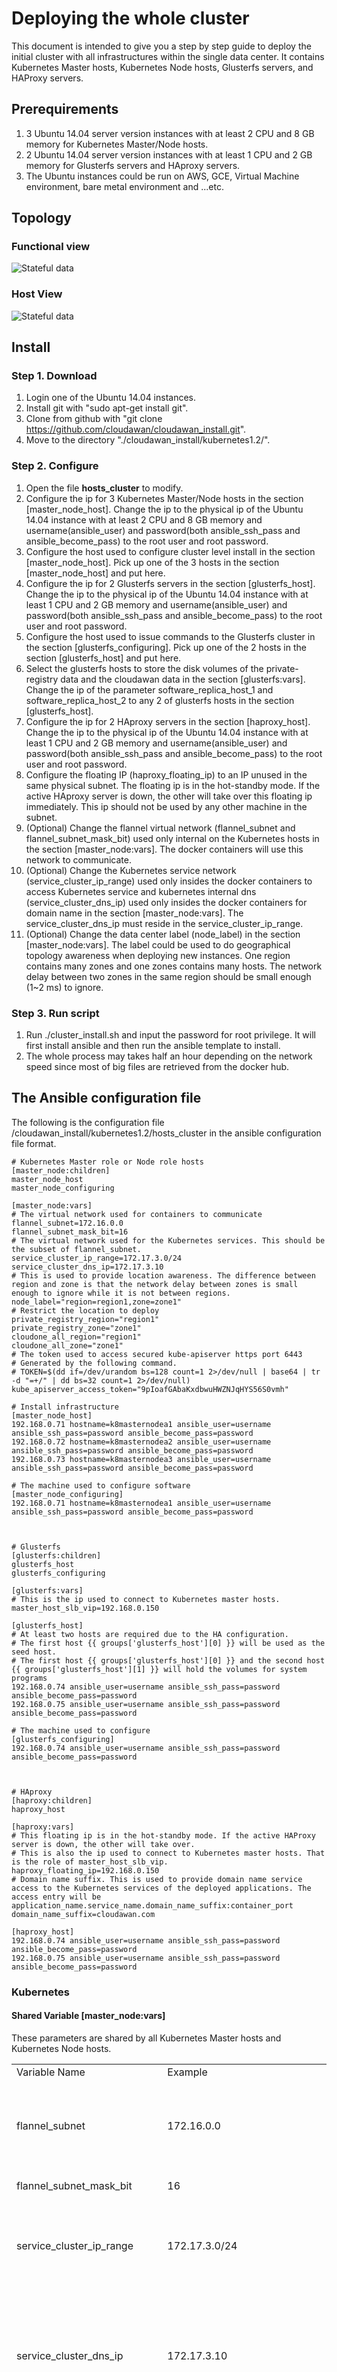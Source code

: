 # Deploying the whole cluster

This document is intended to give you a step by step guide to deploy the initial cluster with all infrastructures within the single data center. It contains Kubernetes Master hosts, Kubernetes Node hosts, Glusterfs servers, and HAProxy servers.

## Prerequirements

1. 3 Ubuntu 14.04 server version instances with at least 2 CPU and 8 GB memory for Kubernetes Master/Node hosts.
2. 2 Ubuntu 14.04 server version instances with at least 1 CPU and 2 GB memory for Glusterfs servers and HAproxy servers.
3. The Ubuntu instances could be run on AWS, GCE, Virtual Machine environment, bare metal environment and ...etc.

## Topology

### Functional view

![Stateful data](/images/install_guide/deploying_cluster_functional_view.png)

### Host View

![Stateful data](/images/install_guide/deploying_cluster_host_view.png)

## Install

### Step 1. Download

1. Login one of the Ubuntu 14.04 instances.
2. Install git with "sudo apt-get install git".
3. Clone from github with "git clone https://github.com/cloudawan/cloudawan_install.git".
4. Move to the directory "./cloudawan_install/kubernetes1.2/".

### Step 2. Configure

1. Open the file **hosts_cluster** to modify.
2. Configure the ip for 3 Kubernetes Master/Node hosts in the section [master_node_host]. Change the ip to the physical ip of the Ubuntu 14.04 instance with at least 2 CPU and 8 GB memory and username(ansible_user) and password(both ansible_ssh_pass and ansible_become_pass) to the root user and root password.
3. Configure the host used to configure cluster level install in the section [master_node_host]. Pick up one of the 3 hosts in the section [master_node_host] and put here.
4. Configure the ip for 2 Glusterfs servers in the section [glusterfs_host]. Change the ip to the physical ip of the Ubuntu 14.04 instance with at least 1 CPU and 2 GB memory and username(ansible_user) and password(both ansible_ssh_pass and ansible_become_pass) to the root user and root password.
5. Configure the host used to issue commands to the Glusterfs cluster in the section [glusterfs_configuring]. Pick up one of the 2 hosts in the section [glusterfs_host] and put here.
6. Select the glusterfs hosts to store the disk volumes of the private-registry data and the cloudawan data in the section [glusterfs:vars]. Change the ip of the parameter software_replica_host_1 and software_replica_host_2 to any 2 of glusterfs hosts in the section [glusterfs_host].
7. Configure the ip for 2 HAproxy servers in the section [haproxy_host]. Change the ip to the physical ip of the Ubuntu 14.04 instance with at least 1 CPU and 2 GB memory and username(ansible_user) and password(both ansible_ssh_pass and ansible_become_pass) to the root user and root password.
8. Configure the floating IP (haproxy_floating_ip) to an IP unused in the same physical subnet. The floating ip is in the hot-standby mode. If the active HAproxy server is down, the other will take over this floating ip immediately. This ip should not be used by any other machine in the subnet.
9. (Optional) Change the flannel virtual network (flannel_subnet and flannel_subnet_mask_bit) used only internal on the Kubernetes hosts in the section [master_node:vars]. The docker containers will use this network to communicate.
10. (Optional) Change the Kubernetes service network (service_cluster_ip_range) used only insides the docker containers to access Kubernetes service and kubernetes internal dns (service_cluster_dns_ip) used only insides the docker containers for domain name in the section [master_node:vars]. The service_cluster_dns_ip must reside in the service_cluster_ip_range.
11. (Optional) Change the data center label (node_label) in the section [master_node:vars]. The label could be used to do geographical topology awareness when deploying new instances. One region contains many zones and one zones contains many hosts. The network delay between two zones in the same region should be small enough (1~2 ms) to ignore.

### Step 3. Run script

1. Run ./cluster_install.sh and input the password for root privilege. It will first install ansible and then run the ansible template to install.
2. The whole process may takes half an hour depending on the network speed since most of big  files are retrieved from the docker hub.

## The Ansible configuration file

The following is the configuration file /cloudawan_install/kubernetes1.2/hosts_cluster in the ansible configuration file format.

```
# Kubernetes Master role or Node role hosts
[master_node:children]
master_node_host
master_node_configuring

[master_node:vars]
# The virtual network used for containers to communicate
flannel_subnet=172.16.0.0
flannel_subnet_mask_bit=16
# The virtual network used for the Kubernetes services. This should be the subset of flannel_subnet.
service_cluster_ip_range=172.17.3.0/24
service_cluster_dns_ip=172.17.3.10
# This is used to provide location awareness. The difference between region and zone is that the network delay between zones is small enough to ignore while it is not between regions.
node_label="region=region1,zone=zone1"
# Restrict the location to deploy
private_registry_region="region1"
private_registry_zone="zone1"
cloudone_all_region="region1"
cloudone_all_zone="zone1"
# The token used to access secured kube-apiserver https port 6443
# Generated by the following command.
# TOKEN=$(dd if=/dev/urandom bs=128 count=1 2>/dev/null | base64 | tr -d "=+/" | dd bs=32 count=1 2>/dev/null)
kube_apiserver_access_token="9pIoafGAbaKxdbwuHWZNJqHYS56S0vmh"

# Install infrastructure
[master_node_host]
192.168.0.71 hostname=k8masternodea1 ansible_user=username ansible_ssh_pass=password ansible_become_pass=password
192.168.0.72 hostname=k8masternodea2 ansible_user=username ansible_ssh_pass=password ansible_become_pass=password
192.168.0.73 hostname=k8masternodea3 ansible_user=username ansible_ssh_pass=password ansible_become_pass=password

# The machine used to configure software
[master_node_configuring]
192.168.0.71 hostname=k8masternodea1 ansible_user=username ansible_ssh_pass=password ansible_become_pass=password



# Glusterfs
[glusterfs:children]
glusterfs_host
glusterfs_configuring

[glusterfs:vars]
# This is the ip used to connect to Kubernetes master hosts.
master_host_slb_vip=192.168.0.150

[glusterfs_host]
# At least two hosts are required due to the HA configuration. 
# The first host {{ groups['glusterfs_host'][0] }} will be used as the seed host.
# The first host {{ groups['glusterfs_host'][0] }} and the second host {{ groups['glusterfs_host'][1] }} will hold the volumes for system programs
192.168.0.74 ansible_user=username ansible_ssh_pass=password ansible_become_pass=password
192.168.0.75 ansible_user=username ansible_ssh_pass=password ansible_become_pass=password

# The machine used to configure
[glusterfs_configuring]
192.168.0.74 ansible_user=username ansible_ssh_pass=password ansible_become_pass=password 



# HAproxy
[haproxy:children]
haproxy_host

[haproxy:vars]
# This floating ip is in the hot-standby mode. If the active HAProxy server is down, the other will take over.
# This is also the ip used to connect to Kubernetes master hosts. That is the role of master_host_slb_vip.
haproxy_floating_ip=192.168.0.150
# Domain name suffix. This is used to provide domain name service access to the Kubernetes services of the deployed applications. The access entry will be application_name.service_name.domain_name_suffix:container_port
domain_name_suffix=cloudawan.com

[haproxy_host]
192.168.0.74 ansible_user=username ansible_ssh_pass=password ansible_become_pass=password
192.168.0.75 ansible_user=username ansible_ssh_pass=password ansible_become_pass=password
```

### Kubernetes

#### Shared Variable [master_node:vars]

These parameters are shared by all Kubernetes Master hosts and Kubernetes Node hosts.

<table>
    <tr>
        <td>Variable Name</td>
        <td>Example</td>
        <td>Description</td>
    </tr>
    <tr>
        <td>flannel_subnet</td>
        <td>172.16.0.0</td>
        <td>The virtual network used within Kubernetes hosts for Docker containers to communicate. It is a flat network provided by Flannel.</td>
    </tr>
    <tr>
        <td>flannel_subnet_mask_bit</td>
        <td>16</td>
        <td>The range of the Flannel virtual network</td>
    </tr>
    <tr>
        <td>service_cluster_ip_range</td>
        <td>172.17.3.0/24</td>
        <td>The virtual network used by Kubernetes kube-proxy to provide access for  Kubernetes services. It should not overlap with the Flannel virtual network.</td>
    </tr>
    <tr>
        <td>service_cluster_dns_ip</td>
        <td>172.17.3.10</td>
        <td>The virtual ip of the Kubernetes dns service. All containers could ask the service ip with the Kubernetes service domain name in the Kubernetes format (service_name).(namespace_name).svc.(cluster).(local)</td>
    </tr>
    <tr>
        <td>node_label</td>
        <td>"region=region1,zone=zone1"</td>
        <td>The Kubernetes node host label for all Node hosts in the initial cluster. It is usd to identify different data center in different regions and different zones.</td>
    </tr>
    <tr>
        <td>private_registry_zone</td>
        <td>"zone1"</td>
        <td>The zone the private-registry is limited to hold.</td>
    </tr>
    <tr>
        <td>private_registry_region</td>
        <td>"region1"</td>
        <td>The region the private-registry is limited to hold.</td>
    </tr>
    <tr>
        <td>cloudone_all_zone</td>
        <td>"zone1"</td>
        <td>The zone the cloudone, that is the management platform, is limited to hold.</td>
    </tr>
    <tr>
        <td>cloudone_all_region</td>
        <td>"region1"</td>
        <td>The region the cloudone, that is the management platform, is limited to hold.</td>
    </tr>
	<tr>
        <td>kube_apiserver_access_token</td>
        <td>"9pIoafGAbaKxdbwuHWZNJqHYS56S0vmh"</td>
        <td>It is the secure token used for the Kubernetes Node host to access the Kubernetes Master host with https.</td>
    </tr>
</table>

#### Host Variable [master_node_host]

Each host has its own independent variables following the host ip. The hosts here have both Kubernetes Master programs and Node programs so they play two roles. 

<table>
    <tr>
        <td>Variable Name</td>
        <td>Example</td>
        <td>Description</td>
    </tr>
    <tr>
        <td>ansible_user</td>
        <td>username</td>
        <td>The username to login this host. The user must have the root privilege</td>
    </tr>
    <tr>
        <td>ansible_ssh_pass</td>
        <td>password</td>
        <td>The password for the ansible_user.</td>
    </tr>
    <tr>
        <td>ansible_become_pass</td>
        <td>password</td>
        <td>The password for the ansible_user to use sudo. Generally, it is the same as ansible_ssh_pass.</td>
    </tr>
</table>

#### Host Variable [master_node_configuring]

This host is used to create and configure programs on top of Kubernetes hosts.

<table>
    <tr>
        <td>Variable Name</td>
        <td>Example</td>
        <td>Description</td>
    </tr>
    <tr>
        <td>ansible_user</td>
        <td>username</td>
        <td>The username to login this host. The user must have the root privilege</td>
    </tr>
    <tr>
        <td>ansible_ssh_pass</td>
        <td>password</td>
        <td>The password for the ansible_user.</td>
    </tr>
    <tr>
        <td>ansible_become_pass</td>
        <td>password</td>
        <td>The password for the ansible_user to use sudo. Generally, it is the same as ansible_ssh_pass.</td>
    </tr>
</table>

### Glusterfs

#### Shared Variable [glusterfs:vars]

These parameters are shared by all Glusterfs hosts.

<table>
    <tr>
        <td>Variable Name</td>
        <td>Example</td>
        <td>Description</td>
    </tr>
	<tr>
        <td>master_host_slb_vip</td>
        <td>192.168.0.150</td>
        <td>The virtual IP provided by the SLB to route to the master host. The health check dameon will send the data to the port 4001 of the master_host_slb_vip. If there is no SLB, the master host could be used here but there won't be HA.</td>
    </tr>
</table>

#### Host Variable [glusterfs_host]

Each host has its own independent variables following the host ip. The hosts here have Glusterfs server side programs. 

<table>
    <tr>
        <td>Variable Name</td>
        <td>Example</td>
        <td>Description</td>
    </tr>
    <tr>
        <td>ansible_user</td>
        <td>username</td>
        <td>The username to login this host. The user must have the root privilege</td>
    </tr>
    <tr>
        <td>ansible_ssh_pass</td>
        <td>password</td>
        <td>The password for the ansible_user.</td>
    </tr>
    <tr>
        <td>ansible_become_pass</td>
        <td>password</td>
        <td>The password for the ansible_user to use sudo. Generally, it is the same as ansible_ssh_pass.</td>
    </tr>
</table>

#### Host Variable [glusterfs_configuring]

This host is used to create and configure volumes on top of Glusterfs hosts.

<table>
    <tr>
        <td>Variable Name</td>
        <td>Example</td>
        <td>Description</td>
    </tr>
    <tr>
        <td>ansible_user</td>
        <td>username</td>
        <td>The username to login this host. The user must have the root privilege</td>
    </tr>
    <tr>
        <td>ansible_ssh_pass</td>
        <td>password</td>
        <td>The password for the ansible_user.</td>
    </tr>
    <tr>
        <td>ansible_become_pass</td>
        <td>password</td>
        <td>The password for the ansible_user to use sudo. Generally, it is the same as ansible_ssh_pass.</td>
    </tr>
</table>

### HAProxy

#### Shared Variable [haproxy:vars]

These parameters are shared by all Glusterfs hosts.

<table>
    <tr>
        <td>Variable Name</td>
        <td>Example</td>
        <td>Description</td>
    </tr>
    <tr>
        <td>haproxy_floating_ip</td>
        <td>192.168.0.150</td>
        <td>This floating IP is in the hot-standby mode. If the active HAProxy server is down, the other will take over. This is also the ip used to connect to Kubernetes master hosts. The health check dameon will send the data to the port 4001 of the haproxy_floating_ip</td>
    </tr>
    <tr>
        <td>domain_name_suffix</td>
        <td>cloudawan.com</td>
        <td>The domain name suffix. This is used to provide domain name service access to the Kubernetes services of the deployed applications. The access entry will be application_name.service_name.domain_name_suffix:container_port</td>
    </tr>
</table>

#### Host Variable [haproxy_host]

Each host has its own independent variables following the host ip. The hosts here have HAProxy programs. 

<table>
    <tr>
        <td>Variable Name</td>
        <td>Example</td>
        <td>Description</td>
    </tr>
    <tr>
        <td>ansible_user</td>
        <td>username</td>
        <td>The username to login this host. The user must have the root privilege</td>
    </tr>
    <tr>
        <td>ansible_ssh_pass</td>
        <td>password</td>
        <td>The password for the ansible_user.</td>
    </tr>
    <tr>
        <td>ansible_become_pass</td>
        <td>password</td>
        <td>The password for the ansible_user to use sudo. Generally, it is the same as ansible_ssh_pass.</td>
    </tr>
</table>


## Uninstall cluster

Run ./cluster_uninstall.sh with the same configuration file hosts_cluster and input the password for root privilege. It will first install ansible and then run the ansible template to uninstall.